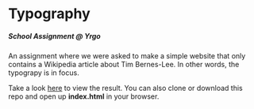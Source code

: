 # Typography
##### School Assignment @ Yrgo
An assignment where we were asked to make a simple website that only contains a Wikipedia article about Tim Bernes-Lee. In other words, the typograpy is in focus.

Take a look [here](https://marieeriksson.github.io/typography/) to view the result. You can also clone or download this repo and open up **index.html** in your browser.

